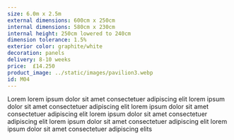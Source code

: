 ```yaml
---
size: 6.0m x 2.5m
external dimensions: 600cm x 250cm
internal dimensions: 580cm x 230cm
internal height: 250cm lowered to 240cm
dimension tolerance: 1.5%
exterior color: graphite/white
decoration: panels
delivery: 8-10 weeks
price:  £14.250
product_image: ../static/images/pavilion3.webp
id: M04
---
```

Lorem lorem ipsum dolor sit amet consectetuer adipiscing elit
lorem ipsum dolor sit amet consectetuer adipiscing elit
lorem ipsum dolor sit amet consectetuer adipiscing elit
lorem ipsum dolor sit amet consectetuer adipiscing elit
lorem ipsum dolor sit amet consectetuer adipiscing elit
lorem ipsum dolor sit amet consectetuer adipiscing elits